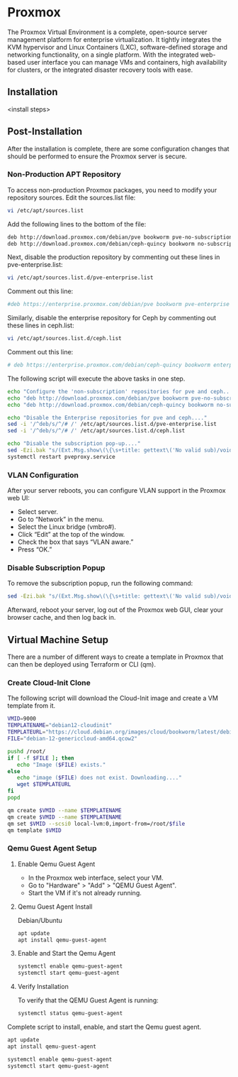 # Proxmox

The Proxmox Virtual Environment is a complete, open-source server management platform for enterprise virtualization. It tightly integrates the KVM hypervisor and Linux Containers (LXC), software-defined storage and networking functionality, on a single platform. With the integrated web-based user interface you can manage VMs and containers, high availability for clusters, or the integrated disaster recovery tools with ease.

## Installation

\<install steps>

## Post-Installation

After the installation is complete, there are some configuration changes that should be performed to ensure the Proxmox server is secure.

### Non-Production APT Repository

To access non-production Proxmox packages, you need to modify your repository sources. Edit the sources.list file:

```bash
vi /etc/apt/sources.list
```

Add the following lines to the bottom of the file:

```bash
deb http://download.proxmox.com/debian/pve bookworm pve-no-subscription
deb http://download.proxmox.com/debian/ceph-quincy bookworm no-subscription
```

Next, disable the production repository by commenting out these lines in pve-enterprise.list:

```bash
vi /etc/apt/sources.list.d/pve-enterprise.list
```

Comment out this line:

```bash
#deb https://enterprise.proxmox.com/debian/pve bookworm pve-enterprise
```

Similarly, disable the enterprise repository for Ceph by commenting out these lines in ceph.list:

```bash
vi /etc/apt/sources.list.d/ceph.list
```

Comment out this line:

```bash
# deb https://enterprise.proxmox.com/debian/ceph-quincy bookworm enterprise
```

The following script will execute the above tasks in one step.

```bash
echo "Configure the 'non-subscription' repositories for pve and ceph...."
echo "deb http://download.proxmox.com/debian/pve bookworm pve-no-subscription" | tee -a /etc/apt/sources.list
echo "deb http://download.proxmox.com/debian/ceph-quincy bookworm no-subscription" | tee -a /etc/apt/sources.list

echo "Disable the Enterprise repositories for pve and ceph...."
sed -i '/^deb/s/^/# /' /etc/apt/sources.list.d/pve-enterprise.list
sed -i '/^deb/s/^/# /' /etc/apt/sources.list.d/ceph.list

echo "Disable the subscription pop-up...."
sed -Ezi.bak "s/(Ext.Msg.show\(\{\s+title: gettext\('No valid sub)/void\(\{ \/\/\1/g" /usr/share/javascript/proxmox-widget-toolkit/proxmoxlib.js
systemctl restart pveproxy.service
```

### VLAN Configuration

After your server reboots, you can configure VLAN support in the Proxmox web UI:

- Select server.
- Go to “Network” in the menu.
- Select the Linux bridge (vmbro#).
- Click “Edit” at the top of the window.
- Check the box that says “VLAN aware.”
- Press “OK.”

### Disable Subscription Popup

To remove the subscription popup, run the following command:

```bash
sed -Ezi.bak "s/(Ext.Msg.show\(\{\s+title: gettext\('No valid sub)/void\(\{ \/\/\1/g" /usr/share/javascript/proxmox-widget-toolkit/proxmoxlib.js && systemctl restart pveproxy.service
```

Afterward, reboot your server, log out of the Proxmox web GUI, clear your browser cache, and then log back in.

## Virtual Machine Setup

There are a number of different ways to create a template in Proxmox that can then be deployed using Terraform or CLI (qm).

### Create Cloud-Init Clone

The following script will download the Cloud-Init image and create a VM template from it.

```bash
VMID=9000
TEMPLATENAME="debian12-cloudinit"
TEMPLATEURL="https://cloud.debian.org/images/cloud/bookworm/latest/debian-12-genericcloud-amd64.qcow2"
FILE="debian-12-genericcloud-amd64.qcow2"

pushd /root/
if [ -f $FILE ]; then
   echo "Image ($FILE) exists."
else
   echo "image ($FILE) does not exist. Downloading...."
   wget $TEMPLATEURL
fi
popd

qm create $VMID --name $TEMPLATENAME
qm create $VMID --name $TEMPLATENAME
qm set $VMID --scsi0 local-lvm:0,import-from=/root/$file
qm template $VMID
```

### Qemu Guest Agent Setup

1. Enable Qemu Guest Agent
    - In the Proxmox web interface, select your VM.
    - Go to "Hardware" > "Add" > "QEMU Guest Agent".
    - Start the VM if it's not already running.

2. Qemu Guest Agent Install

    Debian/Ubuntu

    ```bash
    apt update
    apt install qemu-guest-agent
    ```

3. Enable and Start the Qemu Agent

    ```bash
    systemctl enable qemu-guest-agent
    systemctl start qemu-guest-agent
    ```

4. Verify Installation

    To verify that the QEMU Guest Agent is running:

    ```bash
    systemctl status qemu-guest-agent
    ```

Complete script to install, enable, and start the Qemu guest agent.

```bash
apt update
apt install qemu-guest-agent

systemctl enable qemu-guest-agent
systemctl start qemu-guest-agent
```
